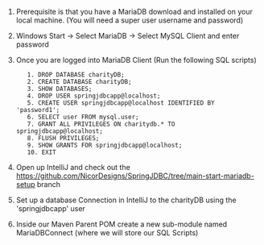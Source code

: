 1. Prerequisite is that you have a MariaDB download and installed on your local machine. (You will need a super user
   username and password)


2. Windows Start -> Select MariaDB -> Select MySQL Client and enter password


3. Once you are logged into MariaDB Client (Run the following SQL scripts)

          1. DROP DATABASE charityDB;
          2. CREATE DATABASE charityDB;
          3. SHOW DATABASES;
          4. DROP USER springjdbcapp@localhost;
          5. CREATE USER springjdbcapp@localhost IDENTIFIED BY 'password1';
          6. SELECT user FROM mysql.user;
          7. GRANT ALL PRIVILEGES ON charitydb.* TO springjdbcapp@localhost;
          8. FLUSH PRIVILEGES;
          9. SHOW GRANTS FOR springjdbcapp@localhost;
          10. EXIT

4. Open up IntelliJ and check out the https://github.com/NicorDesigns/SpringJDBC/tree/main-start-mariadb-setup branch


5. Set up a database Connection in IntelliJ to the charityDB using the 'springjdbcapp' user


6. Inside our Maven Parent POM create a new sub-module named MariaDBConnect (where we will store our SQL Scripts) 

    
     